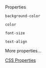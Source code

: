 Properties

```
background-color
```

```
color
```

```
font-size
```

```
text-align
```

More properties...

[CSS Properties](https://www.w3schools.com/cssref/)
